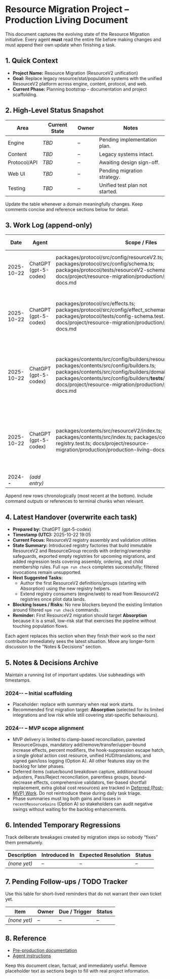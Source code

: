 # Resource Migration Project – Production Living Document

This document captures the evolving state of the Resource Migration initiative. Every agent **must** read the entire file before making changes and must append their own update when finishing a task.

## 1. Quick Context

- **Project Name:** Resource Migration (ResourceV2 unification)
- **Goal:** Replace legacy resource/stat/population systems with the unified ResourceV2 platform across engine, content, protocol, and web.
- **Current Phase:** Planning bootstrap – documentation and project scaffolding.

## 2. High-Level Status Snapshot

| Area         | Current State | Owner | Notes                          |
| ------------ | ------------- | ----- | ------------------------------ |
| Engine       | _TBD_         | –     | Pending implementation plan.   |
| Content      | _TBD_         | –     | Legacy systems intact.         |
| Protocol/API | _TBD_         | –     | Awaiting design sign-off.      |
| Web UI       | _TBD_         | –     | Pending migration strategy.    |
| Testing      | _TBD_         | –     | Unified test plan not started. |

Update the table whenever a domain meaningfully changes. Keep comments concise and reference sections below for detail.

## 3. Work Log (append-only)

| Date       | Agent                 | Scope / Files                                                                                                                                                                                                                                                                                                | Summary of Work                                                                                                                                               | Tests & Results                                                                                                                                                                                                     | Follow-up Actions                                                                                  |
| ---------- | --------------------- | ------------------------------------------------------------------------------------------------------------------------------------------------------------------------------------------------------------------------------------------------------------------------------------------------------------ | ------------------------------------------------------------------------------------------------------------------------------------------------------------- | ------------------------------------------------------------------------------------------------------------------------------------------------------------------------------------------------------------------- | -------------------------------------------------------------------------------------------------- |
| 2025-10-22 | ChatGPT (gpt-5-codex) | packages/protocol/src/config/resourceV2.ts; packages/protocol/src/config/schema.ts; packages/protocol/tests/resourceV2-schema.test.ts; docs/project/resource-migration/production/production-living-docs.md                                                                                                  | Added ResourceV2 schema/module exports plus validation tests for ResourceV2 payloads.                                                                         | `npx tsc -p packages/protocol/tsconfig.json --pretty false` (pass); `npx vitest run --config vitest.protocol.config.ts` (pass)                                                                                      | Draft protocol payload integration plan building on new schema artifacts.                          |
| 2025-10-22 | ChatGPT (gpt-5-codex) | packages/protocol/src/effects.ts; packages/protocol/src/config/effect_schemas.ts; packages/protocol/tests/config-schema.test.ts; docs/project/resource-migration/production/production-living-docs.md                                                                                                        | Added effect metadata fields (rounding, reconciliation, hook suppression) plus schema validation and regression coverage.                                     | `npx tsc -p packages/protocol/tsconfig.json --pretty false` (pass); `npx vitest run --config vitest.protocol.config.ts` (pass); `npm run check -- --filter protocol` (fails: npm-run-all does not support --filter) | Align check workflow to support protocol-only runs or update task instructions.                    |
| 2025-10-22 | ChatGPT (gpt-5-codex) | packages/contents/src/config/builders/resourceV2Builder.ts; packages/contents/src/config/builders.ts; packages/contents/src/config/builders/domain/index.ts; packages/contents/src/config/builders/**tests**/resourceV2Builder.test.ts; docs/project/resource-migration/production/production-living-docs.md | Implemented ResourceV2 builders (definition, tier track, ResourceGroup) with guardrails, exports, and regression coverage; refreshed production log guidance. | `npm run check -- --filter contents` (fails: npm-run-all rejects `--filter`); `npm run check`                                                                                                                       | Next content tasks should add ResourceV2 effect builders and pilot the Absorption migration.       |
| 2025-10-22 | ChatGPT (gpt-5-codex) | packages/contents/src/resourceV2/index.ts; packages/contents/src/index.ts; packages/contents/tests/resourceV2-registry.test.ts; docs/project/resource-migration/production/production-living-docs.md                                                                                                         | Added ResourceV2 registry assembly helpers with ordering/relationship validation, exported empty registries/factories, and backfilled regression coverage.    | `npm run check` (pass)                                                                                                                                                                                              | Plan first ResourceV2 definitions/groups to populate the new registries and exercise factory APIs. |
| 2024-**-** | _(add entry)_         |                                                                                                                                                                                                                                                                                                              |                                                                                                                                                               |                                                                                                                                                                                                                     |                                                                                                    |

Append new rows chronologically (most recent at the bottom). Include command outputs or references to terminal chunks when relevant.

## 4. Latest Handover (overwrite each task)

- **Prepared by:** ChatGPT (gpt-5-codex)
- **Timestamp (UTC):** 2025-10-22 19:05
- **Current Focus:** ResourceV2 registry assembly and validation utilities
- **State Summary:** Introduced registry factories that build immutable ResourceV2 and ResourceGroup records with ordering/ownership safeguards, exported empty registries for upcoming migrations, and added regression tests covering assembly, ordering, and child membership rules. Full `npm run check` completes successfully; filtered invocations remain unsupported.
- **Next Suggested Tasks:**
  - Author the first ResourceV2 definitions/groups (starting with Absorption) using the new registry helpers.
  - Extend registry consumers (engine/web) to read from ResourceV2 registries once pilot data lands.
- **Blocking Issues / Risks:** No new blockers beyond the existing limitation around filtered `npm run check` commands.
- **Reminder:** First ResourceV2 migration should target **Absorption** because it is a small, low-risk stat that exercises the pipeline without touching population flows.

Each agent replaces this section when they finish their work so the next contributor immediately sees the latest situation. Move any longer-form discussion to the "Notes & Decisions" section.

## 5. Notes & Decisions Archive

Maintain a running list of important updates. Use subheadings with timestamps.

### 2024-**-** – Initial scaffolding

- Placeholder: replace with summary when real work starts.
- Recommended first migration target: **Absorption** (selected for its limited integrations and low risk while still covering stat-specific behaviours).

### 2024-**-** – MVP scope alignment

- MVP delivery is limited to clamp-based reconciliation, parented ResourceGroups, mandatory add/remove/transfer/upper-bound increase effects, percent modifiers, the hook-suppression escape hatch, a single global action cost resource, unified HUD/translations, and signed gain/loss logging (Option A). All other features stay on the backlog for later phases.
- Deferred items (value/bound breakdown capture, additional bound adjusters, Pass/Reject reconciliation, parentless groups, bound-decrease effects, comprehensive validators, tier-based shortfall replacement, extra global cost resources) are tracked in [Deferred (Post-MVP) Work](../pre-production/project-outline.md#5-deferred-post-mvp-work). Do not reintroduce these during daily task triage.
- Phase summaries must log both gains and losses in `recentResourceGains` (Option A) so stakeholders can audit negative swings without waiting for the backlog enhancements.

## 6. Intended Temporary Regressions

Track deliberate breakages created by migration steps so nobody “fixes” them prematurely.

| Description  | Introduced In | Expected Resolution | Status |
| ------------ | ------------- | ------------------- | ------ |
| _(none yet)_ | –             | –                   | –      |

## 7. Pending Follow-ups / TODO Tracker

Use this table for short-lived reminders that do not warrant their own ticket yet.

| Item         | Owner | Due / Trigger | Status |
| ------------ | ----- | ------------- | ------ |
| _(none yet)_ | –     | –             | –      |

## 8. Reference

- [Pre-production documentation](../pre-production/)
- [Agent instructions](./agent-instructions.md)

Keep this document clean, factual, and immediately useful. Remove placeholder text as sections begin to fill with real project information.
